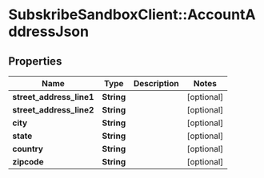 # SubskribeSandboxClient::AccountAddressJson

## Properties
Name | Type | Description | Notes
------------ | ------------- | ------------- | -------------
**street_address_line1** | **String** |  | [optional] 
**street_address_line2** | **String** |  | [optional] 
**city** | **String** |  | [optional] 
**state** | **String** |  | [optional] 
**country** | **String** |  | [optional] 
**zipcode** | **String** |  | [optional] 


